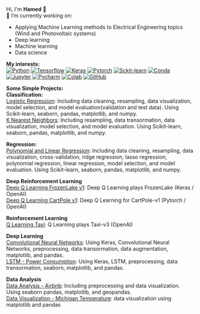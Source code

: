 Hi, I'm **Hamed** 👋  
:dart: I’m currently working on:
- Applying Machine Learning methods to Electrical Engineering topics (Wind and Photovoltaic systems)
- Deep learning
- Machine learning
- Data science
  
**My interests:**  
[![Python](https://img.shields.io/badge/Python-3776AB?style=flat-square&logo=python&logoColor=white)](https://www.python.org/)   [![Tensorflow](https://img.shields.io/badge/TensorFlow-FF6F00?style=flat-square&logo=TensorFlow&logoColor=white)](https://www.tensorflow.org/)   [![Keras](https://img.shields.io/badge/Keras-D00000?style=flat-square&logo=Keras&logoColor=white)](https://keras.io/)   [![Pytorch](https://img.shields.io/badge/PyTorch-%23EE4C2C.svg)](https://pytorch.org/)   [![Sckit-learn](https://img.shields.io/badge/scikit_learn-F7931E?style=flat-square&logo=scikit-learn&logoColor=white)](https://scikit-learn.org/)   [![Conda](https://img.shields.io/badge/conda-342B029.svg?&style=flat-square&logo=anaconda&logoColor=white)](https://docs.conda.io/en/latest/)   [![Jupyter](https://img.shields.io/badge/Jupyter-F37626.svg?&style=flat-square&logo=Jupyter&logoColor=white)](https://jupyter.org/)      [![Pycharm](https://img.shields.io/badge/pycharm-143?style=flat-square&logo=pycharm&logoColor=black&color=black&labelColor=green)](https://www.jetbrains.com/pycharm/)      [![Colab](https://colab.research.google.com/assets/colab-badge.svg)](https://colab.research.google.com/notebooks/intro.ipynb?utm_source=scs-index)     [![GitHub](https://img.shields.io/badge/RASPBERRY%20PI-C51A4A.svg?&style=flat-square&logo=raspberry%20pi&logoColor=white)](https://www.raspberrypi.org/)      


**Some Simple Projects:**  
**Classification:**  
[Logistic Regression](https://github.com/hamed894/LogR): Including data cleaning, resampling, data visualization, model selection, and model evaluation(validation and test data). Using Scikit-learn, seaborn, pandas, matplotlib, and numpy.  
[K Nearest Neighbors](https://github.com/hamed894/KNN): Including resampling, data transormation, data visualization, model selection, and model evaluation. Using Scikit-learn, seaborn, pandas, matplotlib, and numpy.  
  
**Regression:**  
[Polynomial and Linear Regression](https://github.com/hamed894/LR): Including data cleaning, resampling, data visualization, cross-validation, ridge regression, lasso regression, polynomial regression, linear regression, model selection, and model evaluation. Using Scikit-learn, seaborn, pandas, matplotlib, and numpy.   
  
**Deep Reinforcement Learning**  
[Deep Q Learning FrozenLake v1](https://github.com/hamed894/DQLFrozenLake): Deep Q Learning plays FrozenLake (Keras / OpenAI)  
[Deep Q Learning CartPole v1](https://github.com/hamed894/CartPole): Deep Q Learning for CartPole-v1 (Pytorch / OpenAI)  
  
**Reinforcement Learning**  
[Q Learning Taxi](https://github.com/hamed894/QL_Taxi): Q Learning plays Taxi-v3 (OpenAI)  
  
**Deep Learning**  
[Convolutional Neural Networks](https://github.com/hamed894/ConvNN): Using Keras, Convolutional Neural Networks, preprocessing, data transormation, data augmentation, matplotlib, and pandas.  
[LSTM - Power Consumption](https://github.com/hamed894/Power): Using Keras, LSTM, preprocessing, data transormation, seaborn, matplotlib, and pandas.  

**Data Analysis**  
[Data Analysis - Airbnb](https://github.com/hamed894/Airbnb): Including preprocessing and data visualization. Using seaborn pandas, matplotlib, and geopandas.  
[Data Visualization - Michigan Temperature](https://github.com/hamed894/MichTemp): data visualization using matplotlib and pandas  
